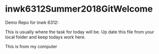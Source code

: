 # inwk6312Summer2018GitWelcome
Demo Repo for inwk 6312:

This is usually where the task for today will be.
Up date this file from your local folder and keep todays work here.

This is from my computer
